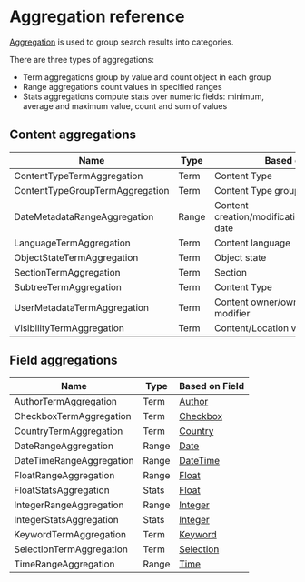 # Aggregation reference

[Aggregation](../../api/public_php_api_search.md#aggregation) is used to group search results into categories.

There are three types of aggregations:

- Term aggregations group by value and count object in each group
- Range aggregations count values in specified ranges
- Stats aggregations compute stats over numeric fields: minimum, average and maximum value, count and sum of values

## Content aggregations

|Name | Type | Based on|
|---|---|---|
|ContentTypeTermAggregation | Term | Content Type  |
|ContentTypeGroupTermAggregation | Term | Content Type group |
|DateMetadataRangeAggregation | Range | Content creation/modification/publication date |
|LanguageTermAggregation | Term | Content language |
|ObjectStateTermAggregation | Term | Object state |
|SectionTermAggregation | Term | Section |
|SubtreeTermAggregation | Term | Content Type  |
|UserMetadataTermAggregation | Term | Content owner/owner group or modifier |
|VisibilityTermAggregation | Term | Content/Location visibility |

## Field aggregations

|Name | Type | Based on Field|
|---|---|---|
|AuthorTermAggregation | Term | [Author](../../api/field_type_reference.md#author-field-type) |
|CheckboxTermAggregation | Term |[Checkbox](../../api/field_type_reference.md#checkbox-field-type)|
|CountryTermAggregation | Term |[Country](../../api/field_type_reference.md#country-field-type)|
|DateRangeAggregation | Range |[Date](../../api/field_type_reference.md#date-field-type)|
|DateTimeRangeAggregation | Range |[DateTime](../../api/field_type_reference.md#dateandtime-field-type)|
|FloatRangeAggregation | Range |[Float](../../api/field_type_reference.md#float-field-type)|
|FloatStatsAggregation | Stats |[Float](../../api/field_type_reference.md#float-field-type)|
|IntegerRangeAggregation | Range |[Integer](../../api/field_type_reference.md#integer-field-type)|
|IntegerStatsAggregation | Stats |[Integer](../../api/field_type_reference.md#integer-field-type)|
|KeywordTermAggregation | Term |[Keyword](../../api/field_type_reference.md#keyword-field-type)|
|SelectionTermAggregation | Term |[Selection](../../api/field_type_reference.md#selection-field-type)|
|TimeRangeAggregation | Range |[Time](../../api/field_type_reference.md#time-field-type)|
